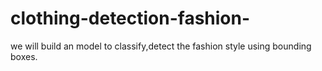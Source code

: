 # clothing-detection-fashion-
we will build an model to classify,detect the fashion style using bounding boxes.
